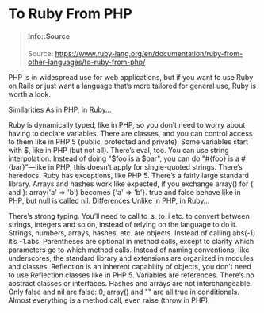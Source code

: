# To Ruby From PHP


> #### Info::Source
> Source: https://www.ruby-lang.org/en/documentation/ruby-from-other-languages/to-ruby-from-php/





PHP is in widespread use for web applications, but if you want to use Ruby on Rails or just want a language that’s more tailored for general use, Ruby is worth a look.

Similarities
As in PHP, in Ruby…

Ruby is dynamically typed, like in PHP, so you don’t need to worry about having to declare variables.
There are classes, and you can control access to them like in PHP 5 (public, protected and private).
Some variables start with $, like in PHP (but not all).
There’s eval, too.
You can use string interpolation. Instead of doing "$foo is a $bar", you can do "#{foo} is a #{bar}"—like in PHP, this doesn’t apply for single-quoted strings.
There’s heredocs.
Ruby has exceptions, like PHP 5.
There’s a fairly large standard library.
Arrays and hashes work like expected, if you exchange array() for { and }: array('a' => 'b') becomes {'a' => 'b'}.
true and false behave like in PHP, but null is called nil.
Differences
Unlike in PHP, in Ruby…

There’s strong typing. You’ll need to call to_s, to_i etc. to convert between strings, integers and so on, instead of relying on the language to do it.
Strings, numbers, arrays, hashes, etc. are objects. Instead of calling abs(-1) it’s -1.abs.
Parentheses are optional in method calls, except to clarify which parameters go to which method calls.
Instead of naming conventions, like underscores, the standard library and extensions are organized in modules and classes.
Reflection is an inherent capability of objects, you don’t need to use Reflection classes like in PHP 5.
Variables are references.
There’s no abstract classes or interfaces.
Hashes and arrays are not interchangeable.
Only false and nil are false: 0, array() and "" are all true in conditionals.
Almost everything is a method call, even raise (throw in PHP).